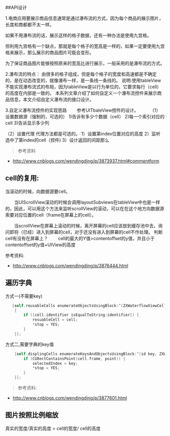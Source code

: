 
##API设计

1.电商应用要展示商品信息通常是通过瀑布流的方式，因为每个商品的展示图片，长度和商都都不太一样。

如果不用瀑布流的话，展示这样的格子数据，还有一种办法是使用九宫格。

但利用九宫格有一个缺点，那就是每个格子的宽高是一样的，如果一定要使用九宫格来展示，那么展示的商品图片可能会变形。

为了保证商品图片能够按照原来的宽高比进行展示，一般采用的是瀑布流的方式。

2.瀑布流的特点：
由很多的格子组成，但是每个格子的宽度和高速都是不确定的，是在动态改变的，就像瀑布一样，是一条线一条线的。
说明:使用tableView不能实现瀑布流式的布局，因为tableView是以行为单位的，它要求每行（cell）的高度在内部是一致的。
本系列文章介绍了如何自定义一个瀑布流控件来展示商品信息，本文介绍自定义瀑布流的接口设计。
 
3.自定义瀑布流控件的实现思路
　　参考UITbaleView控件的设计。
　　
（1）设置数据源（强制的，可选的）
1)告诉有多少个数据（cell）
2)每一个索引对应的cell
3)告诉显示多少列

（2）设置代理
代理方法都是可选的。
1）设置第index位置对应的高度
2）监听选中了第index的cell（控件)
3）设计返回的间距那么

> 参考资料

- http://www.cnblogs.com/wendingding/p/3873937.html#commentform


## cell的复用:

当滚动的时候，向数据源要cell。

　　当UIScrollView滚动的时候会调用layoutSubviews在tableView中也是一样的，因此，可以用这个方法来监听scrollView的滚动，可以在在这个地方向数据源索要对应位置的cell（frame在屏幕上的cell）。

　　当scrollView在屏幕上滚动的时候，离开屏幕的cell应该放到缓存池中去，询问即将（已经）进入到屏幕的cell，对于还没有进入到屏幕的cell不作处理。
判断cell有没有在屏幕上？
　　cell的最大的Y值>contentoffset的y值，并且小于contentoffset的y值+UIView的高度

参考资料:
 - http://www.cnblogs.com/wendingding/p/3876444.html


## 遍历字典

方式一(不需要key)

~~~objectivec
   [self.reusableCells enumerateObjectsUsingBlock:^(ZXWaterflowViewCell *cell, BOOL *stop)
    {
        if ([cell.identifier isEqualToString:identifier]) {
            resuableCell = cell;
            *stop = YES;
        }
    }];
~~~

方式二,需要字典的key值

~~~objectivec
    [self.displingCells enumerateKeysAndObjectsUsingBlock:^(id key, ZXWaterflowViewCell *cell, BOOL *stop) {
        if (CGRectContainsPoint(cell.frame, point)) {
            selectedIndex = key;
            *stop = YES;
        }
    }];
~~~

> 参考资料:

 - http://www.cnblogs.com/wendingding/p/3877601.html

## 图片按照比例缩放

真实的宽度/真实的高度 = cell的宽度/ cell的高度

